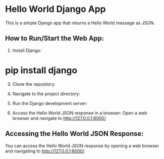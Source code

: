 # Hello World Django App

This is a simple Django app that returns a Hello World message as JSON.

## How to Run/Start the Web App:

1. Install Django:
# pip install django

3. Clone the repository:

4. Navigate to the project directory:

5. Run the Django development server:

6. Access the Hello World JSON response in a browser:
Open a web browser and navigate to http://127.0.0.1:8000/

## Accessing the Hello World JSON Response:

You can access the Hello World JSON response by opening a web browser and navigating to http://127.0.0.1:8000/

